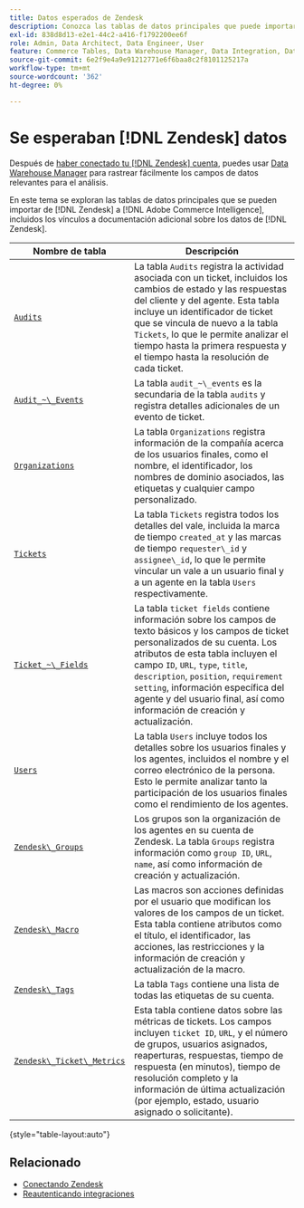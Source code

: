 ```yaml
---
title: Datos esperados de Zendesk
description: Conozca las tablas de datos principales que puede importar de Zendesk a Commerce Intelligence, incluidos los vínculos a documentación adicional sobre Zendesk.
exl-id: 838d8d13-e2e1-44c2-a416-f1792200ee6f
role: Admin, Data Architect, Data Engineer, User
feature: Commerce Tables, Data Warehouse Manager, Data Integration, Data Import/Export
source-git-commit: 6e2f9e4a9e91212771e6f6baa8c2f8101125217a
workflow-type: tm+mt
source-wordcount: '362'
ht-degree: 0%

---
```


# Se esperaban [!DNL Zendesk] datos

Después de [haber conectado tu [!DNL Zendesk] cuenta](../integrations/zendesk.md), puedes usar [Data Warehouse Manager](../../../data-analyst/data-warehouse-mgr/tour-dwm.md) para rastrear fácilmente los campos de datos relevantes para el análisis.

En este tema se exploran las tablas de datos principales que se pueden importar de [!DNL Zendesk] a [!DNL Adobe Commerce Intelligence], incluidos los vínculos a documentación adicional sobre los datos de [!DNL Zendesk].

| Nombre de tabla | Descripción |
|-----|-----|
| [`Audits`](https://developer.zendesk.com/rest_api/docs/core/ticket_audits) | La tabla `Audits` registra la actividad asociada con un ticket, incluidos los cambios de estado y las respuestas del cliente y del agente. Esta tabla incluye un identificador de ticket que se vincula de nuevo a la tabla `Tickets`, lo que le permite analizar el tiempo hasta la primera respuesta y el tiempo hasta la resolución de cada ticket. |
| [`Audit_~\_Events`](https://developer.zendesk.com/rest_api/docs/core/ticket_audits#audit-events) | La tabla `audit_~\_events` es la secundaria de la tabla `audits` y registra detalles adicionales de un evento de ticket. |
| [`Organizations`](https://developer.zendesk.com/rest_api/docs/core/organizations) | La tabla `Organizations` registra información de la compañía acerca de los usuarios finales, como el nombre, el identificador, los nombres de dominio asociados, las etiquetas y cualquier campo personalizado. |
| [`Tickets`](https://developer.zendesk.com/rest_api/docs/core/tickets) | La tabla `Tickets` registra todos los detalles del vale, incluida la marca de tiempo `created_at` y las marcas de tiempo `requester\_id` y `assignee\_id`, lo que le permite vincular un vale a un usuario final y a un agente en la tabla `Users` respectivamente. |
| [`Ticket_~\_Fields`](https://developer.zendesk.com/rest_api/docs/core/ticket_fields) | La tabla `ticket fields` contiene información sobre los campos de texto básicos y los campos de ticket personalizados de su cuenta. Los atributos de esta tabla incluyen el campo `ID`, `URL`, `type`, `title`, `description`, `position`, `requirement setting`, información específica del agente y del usuario final, así como información de creación y actualización. |
| [`Users`](https://developer.zendesk.com/rest_api/docs/core/users) | La tabla `Users` incluye todos los detalles sobre los usuarios finales y los agentes, incluidos el nombre y el correo electrónico de la persona. Esto le permite analizar tanto la participación de los usuarios finales como el rendimiento de los agentes. |
| [`Zendesk\_Groups`](https://developer.zendesk.com/rest_api/docs/core/groups) | Los grupos son la organización de los agentes en su cuenta de Zendesk. La tabla `Groups` registra información como `group ID`, `URL`, `name`, así como información de creación y actualización. |
| [`Zendesk\_Macro`](https://developer.zendesk.com/rest_api/docs/core/macros) | Las macros son acciones definidas por el usuario que modifican los valores de los campos de un ticket. Esta tabla contiene atributos como el título, el identificador, las acciones, las restricciones y la información de creación y actualización de la macro. |
| [`Zendesk\_Tags`](https://developer.zendesk.com/rest_api/docs/core/tags) | La tabla `Tags` contiene una lista de todas las etiquetas de su cuenta. |
| [`Zendesk\_Ticket\_Metrics`](https://developer.zendesk.com/rest_api/docs/core/ticket_metrics#ticket-metrics) | Esta tabla contiene datos sobre las métricas de tickets. Los campos incluyen `ticket ID`, `URL`, y el número de grupos, usuarios asignados, reaperturas, respuestas, tiempo de respuesta (en minutos), tiempo de resolución completo y la información de última actualización (por ejemplo, estado, usuario asignado o solicitante). |

{style="table-layout:auto"}

## Relacionado

* [Conectando Zendesk](../integrations/zendesk.md)
* [Reautenticando integraciones](https://experienceleague.adobe.com/docs/commerce-knowledge-base/kb/how-to/mbi-reauthenticating-integrations.html)

